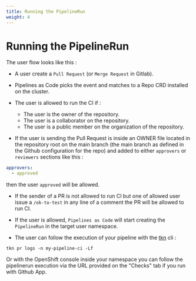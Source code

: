 ```yaml
---
title: Running the PipelineRun
weight: 4
---
```

# Running the PipelineRun

The user flow looks like this :

- A user create a `Pull Request` (or `Merge Request` in Gitlab).

- Pipelines as Code picks the event and matches to a Repo CRD installed on the
  cluster.

- The user is allowed to run the CI if :

  - The user is the owner of the repository.
  - The user is a collaborator on the repository.
  - The user is a public member on the organization of the repository.

- If the user is sending the Pull Request is inside an OWNER file located in the
  repository root on the main branch (the main branch as defined in the Github
  configuration for the repo) and added to either `approvers` or `reviewers`
  sections like this :

```yaml
approvers:
  - approved
```

then the user `approved` will be allowed.

- If the sender of a PR is not allowed to run CI but one of allowed user issue a
  `/ok-to-test` in any line of a comment the PR will be allowed to run CI.

- If the user is allowed, `Pipelines as Code` will start creating the
`PipelineRun` in the target user namespace.

- The user can follow the execution of your pipeline with the
[tkn](https://github.com/tektoncd/cli) cli :

```console
tkn pr logs -n my-pipeline-ci -Lf
```

Or with the OpenShift console inside your namespace you can follow the
pipelinerun execution via the URL provided on the "Checks" tab if you run with
Github App.
